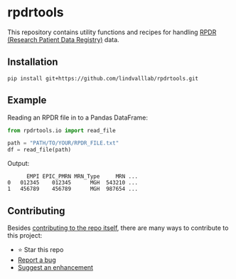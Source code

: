 # rpdrtools

This repository contains utility functions and recipes for handling [RPDR (Research Patient Data Registry)](https://rc.partners.org/about/who-we-are-risc/research-patient-data-registry) data.

## Installation

```
pip install git+https://github.com/lindvalllab/rpdrtools.git
```

## Example

Reading an RPDR file in to a Pandas DataFrame:

```python
from rpdrtools.io import read_file

path = "PATH/TO/YOUR/RPDR_FILE.txt"
df = read_file(path)
```

Output:

```
      EMPI EPIC_PMRN MRN_Type     MRN ...
0   012345    012345      MGH  543210 ...
1   456789    456789      MGH  987654 ...
```

## Contributing

Besides [contributing to the repo itself](CONTRIBUTING.md), there are many ways to contribute to this project:

- :star: Star this repo
- [Report a bug](https://github.com/lindvalllab/rpdrtools/issues/new?assignees=&labels=bug&template=bug_report.md&title=)
- [Suggest an enhancement](https://github.com/lindvalllab/rpdrtools/issues/new?assignees=&labels=enhancement&template=feature_request.md&title=)
